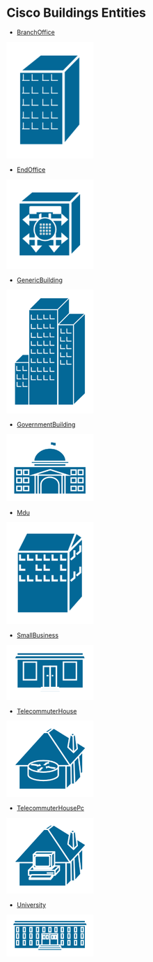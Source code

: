 # Cisco Buildings Entities


- [BranchOffice](./branch-office.md)  
<img src="./branch-office.png" width="200"/>

- [EndOffice](./end-office.md)  
<img src="./end-office.png" width="200"/>

- [GenericBuilding](./generic-building.md)  
<img src="./generic-building.png" width="200"/>

- [GovernmentBuilding](./government-building.md)  
<img src="./government-building.png" width="200"/>

- [Mdu](./mdu.md)  
<img src="./mdu.png" width="200"/>

- [SmallBusiness](./small-business.md)  
<img src="./small-business.png" width="200"/>

- [TelecommuterHouse](./telecommuter-house.md)  
<img src="./telecommuter-house.png" width="200"/>

- [TelecommuterHousePc](./telecommuter-house-pc.md)  
<img src="./telecommuter-house-pc.png" width="200"/>

- [University](./university.md)  
<img src="./university.png" width="200"/>
